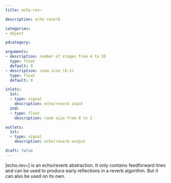 ```yaml
---
title: echo.rev~

description: echo reverb

categories:
- object

pdcategory:

arguments:
- description: number of stages from 4 to 20
  type: float
  default: 8
- description: room size (0-1)
  type: float
  default: 0

inlets:
  1st:
  - type: signal
    description: echo/reverb input
  2nd:
  - type: float
    description: room size from 0 to 1

outlets:
  1st:
  - type: signal
    description: echo/reverb output

draft: false
---
```


[echo.rev~] is an echo/reverb abstraction. It only contains feedforward lines and can be used to produce early reflections in a reverb algorithm. But it can also be used on its own.

